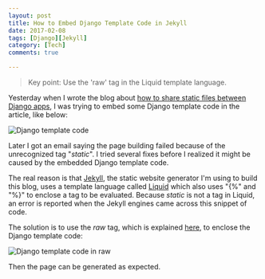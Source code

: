 ```yaml
---
layout: post
title: How to Embed Django Template Code in Jekyll
date: 2017-02-08
tags: [Django][Jekyll]
category: [Tech]
comments: true

---
```


> Key point: Use the 'raw' tag in the Liquid template language.

Yesterday when I wrote the blog about [how to share static files between Django apps](http://yaobinwen.github.io/archive/2017/02/07/Django-how-to-share-static-files/), I was trying to embed some Django template code in the article, like below:

![Django template code](https://raw.githubusercontent.com/yaobinwen/yaobinwen.github.io/master/images/posts/2017/02-08/Django_code.png)

Later I got an email saying the page building failed because of the unrecognized tag "_static_". I tried several fixes before I realized it might be caused by the embedded Django template code.

The real reason is that [Jekyll](https://jekyllrb.com/), the static website generator I'm using to build this blog, uses a template language called [Liquid](https://shopify.github.io/liquid/) which also uses "{%" and "%}" to enclose a tag to be evaluated. Because _static_ is not a tag in Liquid, an error is reported when the Jekyll engines came across this snippet of code.

The solution is to use the _raw_ tag, which is explained [here](https://github.com/Shopify/liquid/wiki/Liquid-for-Designers#raw),  to enclose the Django template code:

![Django template code in raw](https://raw.githubusercontent.com/yaobinwen/yaobinwen.github.io/master/images/posts/2017/02-08/Django_code_in_raw.png)

Then the page can be generated as expected.
